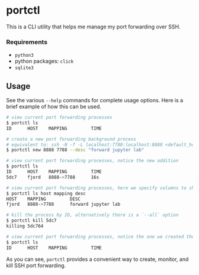 # portctl
This is a CLI utility that helps me manage my port forwarding over SSH.

### Requirements
* `python3`
* python packages: `click`
* `sqlite3`

## Usage
See the various `--help` commands for complete usage options. Here is a brief
example of how this can be used.

```bash
# view current port forwarding processes
$ portctl ls
ID      HOST    MAPPING         TIME

# create a new port forwarding background process
# equivalent to: ssh -N -f -L localhost:7788:localhost:8888 <default_host>
$ portctl new 8888 7788 --desc "forward jupyter lab"

# view current port forwarding processes, notice the new addition
$ portctl ls
ID      HOST    MAPPING         TIME
5dc7    fjord   8888->7788      16s

# view current port forwarding processes, here we specify columns to show 
$ portctl ls host mapping desc
HOST    MAPPING         DESC
fjord   8888->7788      forward jupyter lab

# kill the process by ID, alternatively there is a `--all` option
$ portctl kill 5dc7
killing 5dc764

# view current port forwarding processes, notice the one we created then killed is gone
$ portctl ls
ID      HOST    MAPPING         TIME
```

As you can see, `portctl` provides a convenient way to create, monitor, and kill
SSH port forwarding.
